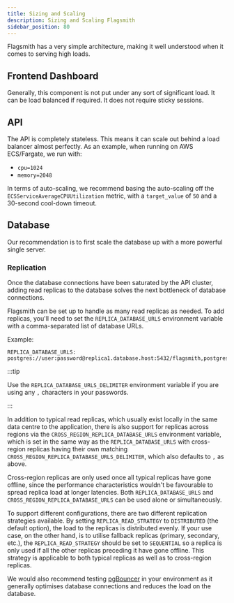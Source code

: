 ```yaml
---
title: Sizing and Scaling
description: Sizing and Scaling Flagsmith
sidebar_position: 80
---
```


Flagsmith has a very simple architecture, making it well understood when it comes to serving high loads.

## Frontend Dashboard

Generally, this component is not put under any sort of significant load. It can be load balanced if required. It does not require sticky sessions.

## API

The API is completely stateless. This means it can scale out behind a load balancer almost perfectly. As an example, when running on AWS ECS/Fargate, we run with:

- `cpu=1024`
- `memory=2048`

In terms of auto-scaling, we recommend basing the auto-scaling off the `ECSServiceAverageCPUUtilization` metric, with a `target_value` of `50` and a 30-second cool-down timeout.

## Database

Our recommendation is to first scale the database up with a more powerful single server.

### Replication

Once the database connections have been saturated by the API cluster, adding read replicas to the database solves the next bottleneck of database connections.

Flagsmith can be set up to handle as many read replicas as needed. To add replicas, you'll need to set the `REPLICA_DATABASE_URLS` environment variable with a comma-separated list of database URLs.

Example:

```
REPLICA_DATABASE_URLS: postgres://user:password@replica1.database.host:5432/flagsmith,postgres://user:password@replica2.database.host:5432/flagsmith
```

:::tip

Use the `REPLICA_DATABASE_URLS_DELIMITER` environment variable if you are using any `,` characters in your passwords.

:::

In addition to typical read replicas, which usually exist locally in the same data centre to the application, there is also support for replicas across regions via the `CROSS_REGION_REPLICA_DATABASE_URLS` environment variable, which is set in the same way as the `REPLICA_DATABASE_URLS` with cross-region replicas having their own matching `CROSS_REGION_REPLICA_DATABASE_URLS_DELIMITER`, which also defaults to `,` as above.

Cross-region replicas are only used once all typical replicas have gone offline, since the performance characteristics wouldn't be favourable to spread replica load at longer latencies. Both `REPLICA_DATABASE_URLS` and `CROSS_REGION_REPLICA_DATABASE_URLS` can be used alone or simultaneously.

To support different configurations, there are two different replication strategies available. By setting `REPLICA_READ_STRATEGY` to `DISTRIBUTED` (the default option), the load to the replicas is distributed evenly. If your use case, on the other hand, is to utilise fallback replicas (primary, secondary, etc.), the `REPLICA_READ_STRATEGY` should be set to `SEQUENTIAL` so a replica is only used if all the other replicas preceding it have gone offline. This strategy is applicable to both typical replicas as well as to cross-region replicas.

We would also recommend testing [pgBouncer](https://www.pgbouncer.org/) in your environment as it generally optimises database connections and reduces the load on the database.
